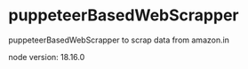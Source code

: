 # puppeteerBasedWebScrapper
puppeteerBasedWebScrapper to scrap data from amazon.in

node version: 18.16.0
